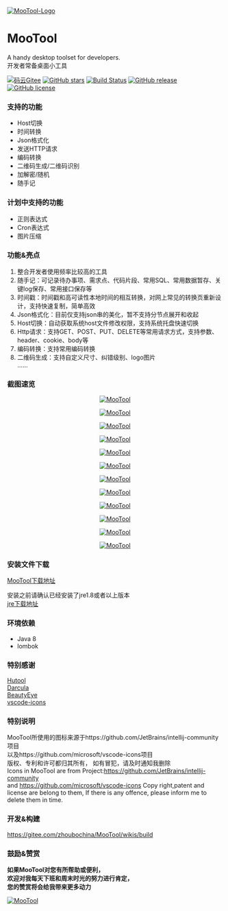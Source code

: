 <a href="https://gitee.com/zhoubochina/MooTool">
 <img alt="MooTool-Logo" src="https://raw.githubusercontent.com/rememberber/MooTool/master/src/main/resources/icon/logo-128.png">
</a>
  
# MooTool 
A handy desktop toolset for developers.   
开发者常备桌面小工具  

[![码云Gitee](https://gitee.com/zhoubochina/MooTool/badge/star.svg?theme=blue)](https://gitee.com/zhoubochina/MooTool)
[![GitHub stars](https://img.shields.io/github/stars/rememberber/MooTool.svg)](https://github.com/rememberber/MooTool)
[![Build Status](https://travis-ci.org/rememberber/MooTool.svg?branch=master)](https://travis-ci.org/rememberber/MooTool)
[![GitHub release](https://img.shields.io/github/v/release/rememberber/MooTool)](https://github.com/rememberber/MooTool/releases)
[![GitHub license](https://img.shields.io/github/license/rememberber/MooTool)](https://github.com/rememberber/MooTool/blob/master/LICENSE.txt)

### 支持的功能
+ Host切换  
+ 时间转换  
+ Json格式化  
+ 发送HTTP请求  
+ 编码转换  
+ 二维码生成/二维码识别 
+ 加解密/随机  
+ 随手记  

### 计划中支持的功能
+ 正则表达式  
+ Cron表达式  
+ 图片压缩  

### 功能&亮点
1. 整合开发者使用频率比较高的工具  
2. 随手记：可记录待办事项、需求点、代码片段、常用SQL、常用数据暂存、关键log保存、常用接口保存等
3. 时间戳：时间戳和高可读性本地时间的相互转换，对网上常见的转换页重新设计，支持快速复制，简单高效  
4. Json格式化：目前仅支持json串的美化，暂不支持分节点展开和收起  
5. Host切换：自动获取系统host文件修改权限，支持系统托盘快速切换  
6. Http请求：支持GET、POST、PUT、DELETE等常用请求方式，支持参数、header、cookie、body等  
7. 编码转换：支持常用编码转换  
8. 二维码生成：支持自定义尺寸、纠错级别、logo图片  
……

### 截图速览

<p align="center">
  <a href="https://raw.githubusercontent.com/rememberber/MooTool/master/screen_shoot/mt-quickNote.png">
   <img alt="MooTool" src="https://raw.githubusercontent.com/rememberber/MooTool/master/screen_shoot/mt-quickNote.png">
  </a>
</p>  

<p align="center">
  <a href="https://raw.githubusercontent.com/rememberber/MooTool/master/screen_shoot/mt-timeConvert.png">
   <img alt="MooTool" src="https://raw.githubusercontent.com/rememberber/MooTool/master/screen_shoot/mt-timeConvert.png">
  </a>
</p>  

<p align="center">
  <a href="https://raw.githubusercontent.com/rememberber/MooTool/master/screen_shoot/mt-jsonBeauty.png">
   <img alt="MooTool" src="https://raw.githubusercontent.com/rememberber/MooTool/master/screen_shoot/mt-jsonBeauty.png">
  </a>
</p>  

<p align="center">
  <a href="https://raw.githubusercontent.com/rememberber/MooTool/master/screen_shoot/mt-switchHost.png">
   <img alt="MooTool" src="https://raw.githubusercontent.com/rememberber/MooTool/master/screen_shoot/mt-switchHost.png">
  </a>
</p>  

<p align="center">
  <a href="https://raw.githubusercontent.com/rememberber/MooTool/master/screen_shoot/mt-httpRequest.png">
   <img alt="MooTool" src="https://raw.githubusercontent.com/rememberber/MooTool/master/screen_shoot/mt-httpRequest.png">
  </a>
</p>  

<p align="center">
  <a href="https://raw.githubusercontent.com/rememberber/MooTool/master/screen_shoot/mt-encode.png">
   <img alt="MooTool" src="https://raw.githubusercontent.com/rememberber/MooTool/master/screen_shoot/mt-encode.png">
  </a>
</p>  

<p align="center">
  <a href="https://raw.githubusercontent.com/rememberber/MooTool/master/screen_shoot/mt-qrcode.png">
   <img alt="MooTool" src="https://raw.githubusercontent.com/rememberber/MooTool/master/screen_shoot/mt-qrcode.png">
  </a>
</p>  

<p align="center">
  <a href="https://raw.githubusercontent.com/rememberber/MooTool/master/screen_shoot/mt-crypto.png">
   <img alt="MooTool" src="https://raw.githubusercontent.com/rememberber/MooTool/master/screen_shoot/mt-crypto.png">
  </a>
</p>  

<p align="center">
  <a href="https://raw.githubusercontent.com/rememberber/MooTool/master/screen_shoot/mt-setting.png">
   <img alt="MooTool" src="https://raw.githubusercontent.com/rememberber/MooTool/master/screen_shoot/mt-setting.png">
  </a>
</p>  

<p align="center">
  <a href="https://raw.githubusercontent.com/rememberber/MooTool/master/screen_shoot/mt-about.png">
   <img alt="MooTool" src="https://raw.githubusercontent.com/rememberber/MooTool/master/screen_shoot/mt-about.png">
  </a>
</p>  

<p align="center">
  <a href="https://raw.githubusercontent.com/rememberber/MooTool/master/screen_shoot/mt-calculator.png">
   <img alt="MooTool" src="https://raw.githubusercontent.com/rememberber/MooTool/master/screen_shoot/mt-calculator.png">
  </a>
</p>  

<p align="center">
  <a href="https://raw.githubusercontent.com/rememberber/MooTool/master/screen_shoot/mt-net.png">
   <img alt="MooTool" src="https://raw.githubusercontent.com/rememberber/MooTool/master/screen_shoot/mt-net.png">
  </a>
</p>  

### 安装文件下载

[MooTool下载地址](https://github.com/rememberber/MooTool/wiki/download)  

安装之前请确认已经安装了jre1.8或者以上版本   
[jre下载地址](http://www.oracle.com/technetwork/java/javase/downloads/jre8-downloads-2133155.html)  

### 环境依赖
+ Java 8
+ lombok

### 特别感谢
[Hutool](http://hutool.cn/)  
[Darcula](https://github.com/bulenkov/Darcula)  
[BeautyEye](https://gitee.com/jackjiang/beautyeye)  
[vscode-icons](https://github.com/microsoft/vscode-icons)  

### 特别说明
MooTool所使用的图标来源于https://github.com/JetBrains/intellij-community项目  
以及https://github.com/microsoft/vscode-icons项目  
版权、专利和许可都归其所有，
如有冒犯，请及时通知我删除  
Icons in MooTool are from Project:https://github.com/JetBrains/intellij-community  
and https://github.com/microsoft/vscode-icons
Copy right,patent and license are belong to them,
If there is any offence, please inform me to delete them in time.  

### 开发&构建

https://gitee.com/zhoubochina/MooTool/wikis/build

### 鼓励&赞赏  
**如果MooTool对您有所帮助或便利，  
欢迎对我每天下班和周末时光的努力进行肯定，  
您的赞赏将会给我带来更多动力**
<p align="left">
  <a href="https://gitee.com/zhoubochina/MooTool">
   <img alt="MooTool" src="http://download.zhoubochina.com/file/wx-zanshang.jpg">
  </a>
</p>